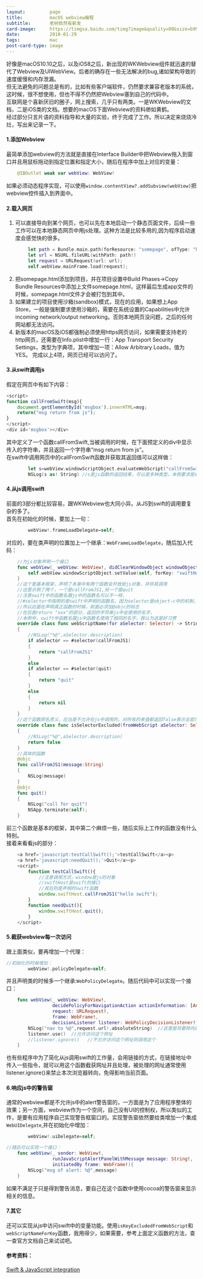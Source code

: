 ```yaml
---
layout:         page
title:          macOS webview编程
subtitle:       老树依然有新发
card-image:     https://timgsa.baidu.com/timg?image&quality=80&size=b9999_10000&sec=1517214955029&di=db8c16635139ada629988c5bd1351150&imgtype=0&src=http%3A%2F%2Fi2.sinaimg.cn%2FIT%2Fmobile%2Fn%2Fapple%2F2015-01-16%2FU10175P2T1D9966574F13DT20150116090315.jpg
date:           2018-01-29
tags:           mac
post-card-type: image
---
```

好像是macOS10.10之后，以及iOS8之后，新出现的WKWebview组件就迅速的替代了Webview及UIWebView。后者的确存在一些无法解决的bug,诸如架构导致的速度缓慢和内存泄漏。  
但无法避免的问题总是有的，比如有些客户端软件，仍然要求兼容老版本的系统，这时候，很不想使用，但也不得不仍然把Webview塞到自己的代码中。  
互联网是个喜新厌旧的圈子，网上搜索，几乎只有两类。一是WKWebview的文档，二是iOS类的文档。想要的macOS下面Webview的资料缈如黄鹤。  
经过部分只言片语的资料指导和大量的实验，终于完成了工作。所以决定来烧烧冷灶，写出来记录一下。  

#### 1.添加Webview
最简单添加webview的方法就是直接在Interface Builder中把Webview拖入到窗口并且用鼠标拖动到指定位置和指定大小，随后在程序中加上对应的变量：  
```swift
    @IBOutlet weak var webView: WebView!
```
如果必须动态程序实现，可以使用`window.contentView?.addSubview(webView)`把webview控件插入到界面中。  

#### 2.载入网页
1. 可以直接导向到某个网页，也可以先在本地启动一个静态页面文件，后续一些工作可以在本地静态网页中用js处理。这种方法是比较多用的,因为程序启动速度会感觉快的很多。  
```swift
        let path = Bundle.main.path(forResource: "somepage", ofType: "html")
        let url = NSURL.fileURL(withPath: path!)
        let request = URLRequest(url: url);
        self.webView.mainFrame.load(request);
```
2. 把somepage.html添加到项目，并在项目设置中Build Phases->Copy Bundle Resources中添加上文件somepage.html，这样最后生成app文件的时候，somepage.html文件才会被打包到其中。  
3. 如果建立的项目使用沙箱(sandbox)模式，现在的应用，如果想上App Store，一般是强制要求使用沙箱的，需要在系统设置的Capabilities中允许incoming network/output networking。否则本地网页没问题，之后的任何网站都无法访问。  
4. 新版本的macOS及iOS都强制必须使用https网页访问，如果需要支持老的http网页，还需要在Info.plist中增加一行：App Transport Security Settings，类型为字典项，其中增加一项：Allow Arbitrary Loads，值为YES。
完成以上4项，网页已经可以访问了。  

#### 3.从swift调用js
假定在网页中有如下内容：  
```js
<script>
function callFromSwift(msg){
    document.getElementById('msgbox').innerHTML=msg;
    return("msg return from js");
}
</script>
<div id='msgbox'></div>
```
其中定义了一个函数callFromSwift,当被调用的时候，在下面预定义的div中显示传入的字符串，并且返回一个字符串“msg return from js”。  
在swift中调用网页中的callFromSwift函数并获取其返回值可以这样做：  
```swift
        let s=webView.windowScriptObject.evaluateWebScript("callFromSwift('Hello, JavaScript')")
        NSLog(s as! String)	//s是js函数的返回结果，可以是多种类型，本例要求是string
```
#### 4.从js调用swift
前面的3部分都比较容易，跟WKWebview也大同小异。从JS到swift的调用要复杂的多了。  
首先在初始化的时候，要加上一句：  
```swift
        webView!.frameLoadDelegate=self;
```
对应的，要在类声明的位置加上一个继承：`WebFrameLoadDelegate`，随后加入代码：  
```swift
	//为js对象声明一个接口
    func webView(_ webView: WebView!, didClearWindowObject windowObject: WebScriptObject!, for frame: WebFrame!) {
        self.webView.windowScriptObject.setValue(self, forKey: "swiftHost")
    }
	//这个是基本框架，声明了本类中有两个函数会开放给js对象，并供其调用
	//这里示例了两个，一个是callFromJS1,另一个是quit
	//注意swift中的函数名跟js中的函数名可以不一样，
	//#selector中指明的是swift中声明的函数名，因为selector是object-c中的机制，
	//所以后面在声明真正函数的时候，前面必须加@objc的标志
	//在后面return "xxx"的部分，返回的字符串js中会使用的名字，
	//本例中，swift中函数名跟js中函数名使用了相同的名字，我认为这是好习惯
    override class func webScriptName(for aSelector: Selector) -> String?
    {
        //NSLog("%@",aSelector.description)
        if aSelector == #selector(callFromJS1)
        {
            return "callFromJS1"
        }
        else
        if aSelector == #selector(quit)
        {
            return "quit"
        }
        else
        {
            return nil
        }
    }
	//这个函数顾名思义，应当是不允许在js中调用的，对所有的来值都返回false表示全部允许调用
    override class func isSelectorExcluded(fromWebScript aSelector: Selector) -> Bool
    {
        //NSLog("%@",aSelector.description)
        return false
    }
	//具体的函数
    @objc
    func callFromJS1(message:String)
    {
        NSLog(message)
    }
    @objc
    func quit()
    {
        NSLog("call for quit")
        NSApp.terminate(self);
    }

```
前三个函数是基本的框架，其中第二个麻烦一些，随后实际上工作的函数没有什么特别。  
接着来看看js的部分：  
```js
    <a href='javascript:testCallSwift();'>testCallSwift</a><p>
    <a href='javascript:needQuit();'>Quit</a><p>
	<script>
		function testCallSwift(){
			//注意调用方式，window是js的对象
			//swiftHost是swift的接口
			//其后则是声明的swift函数
		    window.swiftHost.callFromJS1("hello swift");
		}
		function needQuit(){
		    window.swiftHost.quit();
		}
	</script>

```
#### 5.截获webview每一次访问
跟上面类似，要再增加一个代理：
```swift
//初始化的时候增加：
        webView!.policyDelegate=self;
```
并且声明类的时候多一个继承:`WebPolicyDelegate`。随后代码中可以实现一个接口：  
```swift
    func webView(_ webView: WebView!,
                 decidePolicyForNavigationAction actionInformation: [AnyHashable : Any]!,
                 request: URLRequest!,
                 frame: WebFrame!,
                 decisionListener listener: WebPolicyDecisionListener!) {
        NSLog("nav to %@",request.url!.absoluteString)  //这里是将要转向的网址
        listener.use()	//允许访问这个网址
        //listener.ignore()   //不允许访问这个网址则调用这个
    }
```
也有些程序中为了简化从js调用swift的工作量，会用链接的方式，在链接地址中传入一些指令，就可以用这个函数截获网址并且处理，被处理的网址通常使用listener.ignore()来禁止本次浏览器转向，免得影响当前页面。  
#### 6.响应js中的警告窗
通常的webview都是不允许js中的alert警告窗的，一方面是为了应用程序整体的效果；另一方面，webview作为一个空间，自己没有UI的控制权，所以类似的工作，是要有应用程序自己实现警告框窗口的。实现警告窗依然要给类增加一个集成`WebUIDelegate`,并在初始化中增加：  
```swift
        webView!.uiDelegate=self;

//随后可以实现一个接口：
    func webView(_ sender: WebView!,
                 runJavaScriptAlertPanelWithMessage message: String!,
                 initiatedBy frame: WebFrame!){
        NSLog("msg of alert: %@",message)
    }
```
如果不满足于只是得到警告消息，要自己在这个函数中使用cocoa的警告窗来显示相关的信息。  

#### 7.其它
还可以实现从js中访问swift中的变量功能。使用`isKeyExcludedFromWebScript`和`webScriptNameForKey`函数，我用得少，如果需要，参考上面定义函数的方法，查一查官方文档自己来试试吧。  



#### 参考资料：
[Swift & JavaScript integration](http://blog.sibo.me/2016/07/11/swift-and-javascript-integration.html)  

